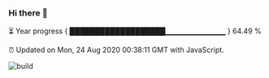 ### Hi there 👋

⏳ Year progress { ███████████████████▁▁▁▁▁▁▁▁▁▁▁ } 64.49 %

⏰ Updated on Mon, 24 Aug 2020 00:38:11 GMT with JavaScript.

![build](https://github.com/shenxianpeng/shenxianpeng/workflows/build/badge.svg)
